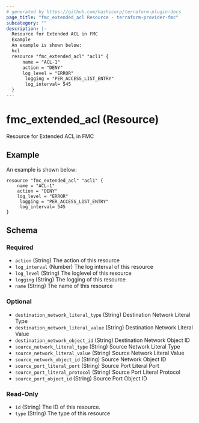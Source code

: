 ```yaml
---
# generated by https://github.com/hashicorp/terraform-plugin-docs
page_title: "fmc_extended_acl Resource - terraform-provider-fmc"
subcategory: ""
description: |-
  Resource for Extended ACL in FMC
  Example
  An example is shown below:
  hcl
  resource "fmc_extended_acl" "acl1" {
      name = "ACL-1"
      action = "DENY"
      log_level = "ERROR"
       logging = "PER_ACCESS_LIST_ENTRY"
       log_interval= 545
  }
---
```


# fmc_extended_acl (Resource)

Resource for Extended ACL in FMC

## Example
An example is shown below: 
```hcl
resource "fmc_extended_acl" "acl1" {
    name = "ACL-1"
    action = "DENY"
    log_level = "ERROR"
     logging = "PER_ACCESS_LIST_ENTRY"
     log_interval= 545
}
```



<!-- schema generated by tfplugindocs -->
## Schema

### Required

- `action` (String) The action of this resource
- `log_interval` (Number) The log interval of this resource
- `log_level` (String) The loglevel of this resource
- `logging` (String) The logging of this resource
- `name` (String) The name of this resource

### Optional

- `destination_network_literal_type` (String) Destination Network Literal Type
- `destination_network_literal_value` (String) Destination Network Literal Value
- `destination_network_object_id` (String) Destination Network Object ID
- `source_network_literal_type` (String) Source Network Literal Type
- `source_network_literal_value` (String) Source Network Literal Value
- `source_network_object_id` (String) Source Network Object ID
- `source_port_literal_port` (String) Source Port Literal Port
- `source_port_literal_protocol` (String) Source Port Literal Protocol
- `source_port_object_id` (String) Source Port Object ID

### Read-Only

- `id` (String) The ID of this resource.
- `type` (String) The type of this resource


